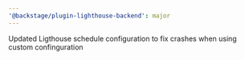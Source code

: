 ```yaml
---
'@backstage/plugin-lighthouse-backend': major
---
```


Updated Ligthouse schedule configuration to fix crashes when using custom confinguration
